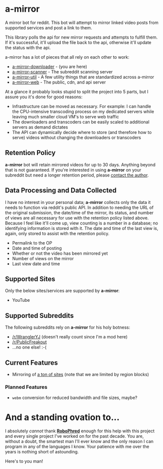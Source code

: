 # a-mirror
A mirror bot for reddit. This bot will attempt to mirror linked video posts from supported services and post a link to them.

This library polls the api for new mirror requests and attempts to fulfill them. If it's successful, it'll upload the file back to the api, otherwise it'll update the status with the api.

a-mirror has a lot of pieces that all rely on each other to work:

* [a-mirror-downloader](https://github.com/kyleratti/a-mirror-downloader/) - (you are here)
* [a-mirror-scanner](https://github.com/kyleratti/a-mirror-scanner/) - The subreddit scanning server
* [a-mirror-util](https://github.com/kyleratti/a-mirror-util/) - A few utility things that are standardized across a-mirror
* [a-mirror-web](https://github.com/kyleratti/a-mirror-web/) - The public, cdn, and api server

At a glance it probably looks stupid to split the project into 5 parts, but I assure you it's done for good reasons:
* Infrastructure can be moved as necessary. For example: I can handle the CPU-intensive transcoding process on my dedicated servers while leaving much smaller cloud VM's to serve web traffic
* The downloaders and transcoders can be easily scaled to additional servers as demand dictates
* The API can dynamically decide where to store (and therefore how to serve) videos without changing the downloaders or transcoders

## Retention Policy
**a-mirror** bot will retain mirrored videos for up to 30 days. Anything beyond that is not guaranteed. If you're interested in using **a-mirror** on your subreddit but need a longer retention period, please [contact the author](https://reddit.com/message/compose/?to=Clutch_22&subject=a-mirror-bot%20retention%20period).

## Data Processing and Data Collected
I have no interest in your personal data; **a-mirror** collects only the data it needs to function via reddit's public API. In addition to needing the URL of the original submission, the date/time of the mirror, its status, and number of views are all necessary for use with the retention policy listed above. Because I feel like it'll come up, view counting is a number in a database; no identifying information is stored with it. The date and time of the last view is, again, only stored to assist with the retention policy.

* Permalink to the OP
* Date and time of posting
* Whether or not the video has been mirrored yet
* Number of views on the mirror
* Last view date and time

## Supported Sites
Only the below sites/services are supported by **a-mirror**:

* YouTube

## Supported Subreddits
The following subreddits rely on **a-mirror** for his holy botness:

* [/r/WranglerYJ](https://reddit.com/r/WranglerYJ) (doesn't really count since I'm a mod here)
* [/r/PublicFreakout](https://reddit.com/r/PublicFreakout)
* ...no one else! :-(

## Current Features
* Mirroring of [a ton of sites](http://rg3.github.io/youtube-dl/supportedsites.html) (note that we are limited by region blocks)

### Planned Features
* `webm` conversion for reduced bandwidth and file sizes, maybe?

# And a standing ovation to...
I absolutely *cannot* thank **[RoboPhred](https://github.com/robophred)** enough for this help with this project and every single project I've worked on for the past decade. You are, without a doubt, the smartest man I'll ever know and the only reason I can program in any of the languages I know. Your patience with me over the years is nothing short of astounding.

Here's to you man!
